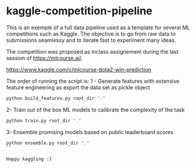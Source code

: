 # kaggle-competition-pipeline
This is an exemple of a full data pipeline used as a template for several ML competitions such as Kaggle. The objective is to go from raw data to submissions seamlessy and to iterate fast to experiment many ideas.

The competition was proposed as inclass assignement during the last session of https://mlcourse.ai/.

https://www.kaggle.com/c/mlcourse-dota2-win-prediction

The order of running the script is:
1 - Generate features with extensive feature engineering as export the data set as pickle object

```bash
python build_features.py root_dir "."
```

2- Train out of the box ML models to calibrate the complexity of the task
```bash
python train.py root_dir "."
```

3- Ensemble promising models based on public leaderboard scores

```bash
python ensemble.py root_dir "."
``

Happy kaggling :)
